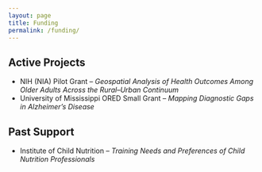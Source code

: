 ```yaml
---
layout: page
title: Funding
permalink: /funding/
---
```


## Active Projects
- NIH (NIA) Pilot Grant – *Geospatial Analysis of Health Outcomes Among Older Adults Across the Rural–Urban Continuum*  
- University of Mississippi ORED Small Grant – *Mapping Diagnostic Gaps in Alzheimer’s Disease*

## Past Support
- Institute of Child Nutrition – *Training Needs and Preferences of Child Nutrition Professionals*
